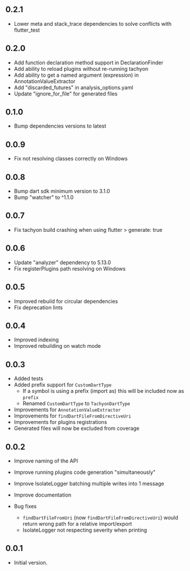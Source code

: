 ## 0.2.1

- Lower meta and stack_trace dependencies to solve conflicts with flutter_test

## 0.2.0

- Add function declaration method support in DeclarationFinder
- Add ability to reload plugins without re-running tachyon
- Add ability to get a named argument (expression) in AnnotationValueExtractor
- Add "discarded_futures" in analysis_options.yaml
- Update "ignore_for_file" for generated files

## 0.1.0

- Bump dependencies versions to latest

## 0.0.9

- Fix not resolving classes correctly on Windows

## 0.0.8

- Bump dart sdk minimum version to 3.1.0
- Bump "watcher" to ^1.1.0

## 0.0.7

- Fix tachyon build crashing when using flutter > generate: true

## 0.0.6

- Update "analyzer" dependency to 5.13.0
- Fix registerPlugins path resolving on Windows

## 0.0.5

- Improved rebuild for circular dependencies
- Fix deprecation lints

## 0.0.4

- Improved indexing
- Improved rebuilding on watch mode

## 0.0.3

- Added tests
- Added prefix support for `CustomDartType`
  - If a symbol is using a prefix (import as) this will be included now as `prefix`
  - Renamed `CustomDartType` to `TachyonDartType`
- Improvements for `AnnotationValueExtractor`
- Improvements for `findDartFileFromDirectiveUri`
- Improvements for plugins registrations
- Generated files will now be excluded from coverage

## 0.0.2

- Improve naming of the API
- Improve running plugins code generation "simultaneously"
- Improve IsolateLogger batching multiple writes into 1 message
- Improve documentation
- Bug fixes

  - `findDartFileFromUri` (now `findDartFileFromDirectiveUri`) would return wrong path for a relative import/export
  - IsolateLogger not respecting severity when printing

## 0.0.1

- Initial version.
